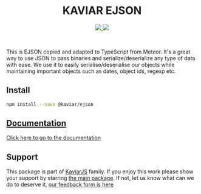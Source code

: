 <h1 align="center">KAVIAR EJSON</h1>

<p align="center">
  <a href="https://travis-ci.org/kaviarjs/ejson">
    <img src="https://api.travis-ci.org/kaviarjs/ejson.svg?branch=master" />
  </a>
  <a href="https://coveralls.io/github/kaviarjs/ejson?branch=master">
    <img src="https://coveralls.io/repos/github/kaviarjs/ejson/badge.svg?branch=master" />
  </a>
</p>

<br />

This is EJSON copied and adapted to TypeScript from Meteor. It's a great way to use JSON to pass binaries and serialize/deserialize any type of data with ease. We use it to easily serialise/deserialise our objects while maintaining important objects such as dates, object ids, regexp etc.

## Install

```bash
npm install --save @kaviar/ejson
```

## [Documentation](./DOCUMENTATION.md)

[Click here to go to the documentation](./DOCUMENTATION.md)

## Support

This package is part of [KaviarJS](https://www.kaviarjs.com) family. If you enjoy this work please show your support by starring [the main package](https://github.com/kaviarjs/kaviar). If not, let us know what can we do to deserve it, [our feedback form is here](https://forms.gle/DTMg5Urgqey9QqLFA)
